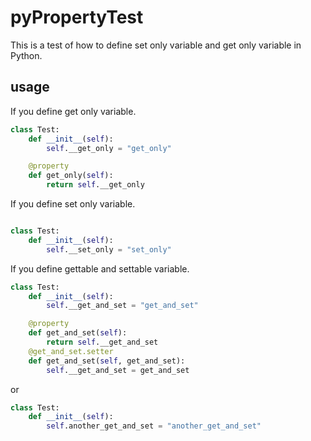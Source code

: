 # pyPropertyTest
This is a test of how to define set only variable and get only variable in Python.

## usage
If you define get only variable.
```python
class Test:
    def __init__(self):
        self.__get_only = "get_only"

    @property
    def get_only(self):
        return self.__get_only
```

If you define set only variable.
```python

class Test:
    def __init__(self):
        self.__set_only = "set_only"
```


If you define gettable and settable  variable.

```python
class Test:
    def __init__(self):
        self.__get_and_set = "get_and_set"

    @property
    def get_and_set(self):
        return self.__get_and_set
    @get_and_set.setter
    def get_and_set(self, get_and_set):
        self.__get_and_set = get_and_set
```

or

```python
class Test:
    def __init__(self):
        self.another_get_and_set = "another_get_and_set"
```
